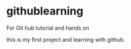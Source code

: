 # githublearning
For Git hub tutorial and hands on 


this is my first project and learning with github.
